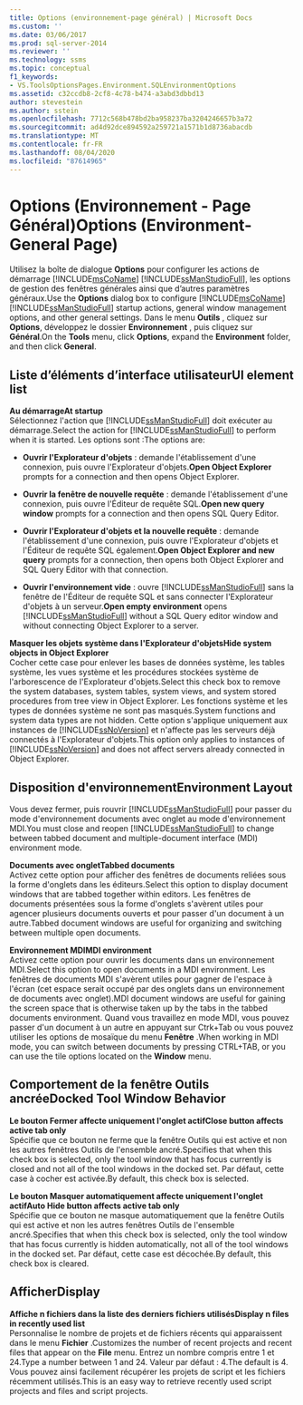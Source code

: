 ```yaml
---
title: Options (environnement-page général) | Microsoft Docs
ms.custom: ''
ms.date: 03/06/2017
ms.prod: sql-server-2014
ms.reviewer: ''
ms.technology: ssms
ms.topic: conceptual
f1_keywords:
- VS.ToolsOptionsPages.Environment.SQLEnvironmentOptions
ms.assetid: c32ccdb8-2cf8-4c78-b474-a3abd3dbbd13
author: stevestein
ms.author: sstein
ms.openlocfilehash: 7712c568b478bd2ba958237ba3204246657b3a72
ms.sourcegitcommit: ad4d92dce894592a259721a1571b1d8736abacdb
ms.translationtype: MT
ms.contentlocale: fr-FR
ms.lasthandoff: 08/04/2020
ms.locfileid: "87614965"
---
```

# <a name="options-environment-general-page"></a><span data-ttu-id="2cc2a-102">Options (Environnement - Page Général)</span><span class="sxs-lookup"><span data-stu-id="2cc2a-102">Options (Environment-General Page)</span></span>
  <span data-ttu-id="2cc2a-103">Utilisez la boîte de dialogue **Options** pour configurer les actions de démarrage [!INCLUDE[msCoName](../../includes/msconame-md.md)] [!INCLUDE[ssManStudioFull](../../includes/ssmanstudiofull-md.md)], les options de gestion des fenêtres générales ainsi que d’autres paramètres généraux.</span><span class="sxs-lookup"><span data-stu-id="2cc2a-103">Use the **Options** dialog box to configure [!INCLUDE[msCoName](../../includes/msconame-md.md)] [!INCLUDE[ssManStudioFull](../../includes/ssmanstudiofull-md.md)] startup actions, general window management options, and other general settings.</span></span> <span data-ttu-id="2cc2a-104">Dans le menu **Outils** , cliquez sur **Options**, développez le dossier **Environnement** , puis cliquez sur **Général**.</span><span class="sxs-lookup"><span data-stu-id="2cc2a-104">On the **Tools** menu, click **Options**, expand the **Environment** folder, and then click **General**.</span></span>  
  
## <a name="ui-element-list"></a><span data-ttu-id="2cc2a-105">Liste d’éléments d’interface utilisateur</span><span class="sxs-lookup"><span data-stu-id="2cc2a-105">UI element list</span></span>  
 <span data-ttu-id="2cc2a-106">**Au démarrage**</span><span class="sxs-lookup"><span data-stu-id="2cc2a-106">**At startup**</span></span>  
 <span data-ttu-id="2cc2a-107">Sélectionnez l'action que [!INCLUDE[ssManStudioFull](../../includes/ssmanstudiofull-md.md)] doit exécuter au démarrage.</span><span class="sxs-lookup"><span data-stu-id="2cc2a-107">Select the action for [!INCLUDE[ssManStudioFull](../../includes/ssmanstudiofull-md.md)] to perform when it is started.</span></span> <span data-ttu-id="2cc2a-108">Les options sont :</span><span class="sxs-lookup"><span data-stu-id="2cc2a-108">The options are:</span></span>  
  
-   <span data-ttu-id="2cc2a-109">**Ouvrir l'Explorateur d'objets** : demande l'établissement d'une connexion, puis ouvre l'Explorateur d'objets.</span><span class="sxs-lookup"><span data-stu-id="2cc2a-109">**Open Object Explorer** prompts for a connection and then opens Object Explorer.</span></span>  
  
-   <span data-ttu-id="2cc2a-110">**Ouvrir la fenêtre de nouvelle requête** : demande l'établissement d'une connexion, puis ouvre l'Éditeur de requête SQL.</span><span class="sxs-lookup"><span data-stu-id="2cc2a-110">**Open new query window** prompts for a connection and then opens SQL Query Editor.</span></span>  
  
-   <span data-ttu-id="2cc2a-111">**Ouvrir l'Explorateur d'objets et la nouvelle requête** : demande l'établissement d'une connexion, puis ouvre l'Explorateur d'objets et l'Éditeur de requête SQL également.</span><span class="sxs-lookup"><span data-stu-id="2cc2a-111">**Open Object Explorer and new query** prompts for a connection, then opens both Object Explorer and SQL Query Editor with that connection.</span></span>  
  
-   <span data-ttu-id="2cc2a-112">**Ouvrir l'environnement vide** : ouvre [!INCLUDE[ssManStudioFull](../../includes/ssmanstudiofull-md.md)] sans la fenêtre de l'Éditeur de requête SQL et sans connecter l'Explorateur d'objets à un serveur.</span><span class="sxs-lookup"><span data-stu-id="2cc2a-112">**Open empty environment** opens [!INCLUDE[ssManStudioFull](../../includes/ssmanstudiofull-md.md)] without a SQL Query editor window and without connecting Object Explorer to a server.</span></span>  
  
 <span data-ttu-id="2cc2a-113">**Masquer les objets système dans l'Explorateur d'objets**</span><span class="sxs-lookup"><span data-stu-id="2cc2a-113">**Hide system objects in Object Explorer**</span></span>  
 <span data-ttu-id="2cc2a-114">Cocher cette case pour enlever les bases de données système, les tables système, les vues système et les procédures stockées système de l'arborescence de l'Explorateur d'objets.</span><span class="sxs-lookup"><span data-stu-id="2cc2a-114">Select this check box to remove the system databases, system tables, system views, and system stored procedures from tree view in Object Explorer.</span></span> <span data-ttu-id="2cc2a-115">Les fonctions système et les types de données système ne sont pas masqués.</span><span class="sxs-lookup"><span data-stu-id="2cc2a-115">System functions and system data types are not hidden.</span></span> <span data-ttu-id="2cc2a-116">Cette option s'applique uniquement aux instances de [!INCLUDE[ssNoVersion](../../includes/ssnoversion-md.md)] et n'affecte pas les serveurs déjà connectés à l'Explorateur d'objets.</span><span class="sxs-lookup"><span data-stu-id="2cc2a-116">This option only applies to instances of [!INCLUDE[ssNoVersion](../../includes/ssnoversion-md.md)] and does not affect servers already connected in Object Explorer.</span></span>  
  
## <a name="environment-layout"></a><span data-ttu-id="2cc2a-117">Disposition d'environnement</span><span class="sxs-lookup"><span data-stu-id="2cc2a-117">Environment Layout</span></span>  
 <span data-ttu-id="2cc2a-118">Vous devez fermer, puis rouvrir [!INCLUDE[ssManStudioFull](../../includes/ssmanstudiofull-md.md)] pour passer du mode d'environnement documents avec onglet au mode d'environnement MDI.</span><span class="sxs-lookup"><span data-stu-id="2cc2a-118">You must close and reopen [!INCLUDE[ssManStudioFull](../../includes/ssmanstudiofull-md.md)] to change between tabbed document and multiple-document interface (MDI) environment mode.</span></span>  
  
 <span data-ttu-id="2cc2a-119">**Documents avec onglet**</span><span class="sxs-lookup"><span data-stu-id="2cc2a-119">**Tabbed documents**</span></span>  
 <span data-ttu-id="2cc2a-120">Activez cette option pour afficher des fenêtres de documents reliées sous la forme d'onglets dans les éditeurs.</span><span class="sxs-lookup"><span data-stu-id="2cc2a-120">Select this option to display document windows that are tabbed together within editors.</span></span> <span data-ttu-id="2cc2a-121">Les fenêtres de documents présentées sous la forme d'onglets s'avèrent utiles pour agencer plusieurs documents ouverts et pour passer d'un document à un autre.</span><span class="sxs-lookup"><span data-stu-id="2cc2a-121">Tabbed document windows are useful for organizing and switching between multiple open documents.</span></span>  
  
 <span data-ttu-id="2cc2a-122">**Environnement MDI**</span><span class="sxs-lookup"><span data-stu-id="2cc2a-122">**MDI environment**</span></span>  
 <span data-ttu-id="2cc2a-123">Activez cette option pour ouvrir les documents dans un environnement MDI.</span><span class="sxs-lookup"><span data-stu-id="2cc2a-123">Select this option to open documents in a MDI environment.</span></span> <span data-ttu-id="2cc2a-124">Les fenêtres de documents MDI s'avèrent utiles pour gagner de l'espace à l'écran (cet espace serait occupé par des onglets dans un environnement de documents avec onglet).</span><span class="sxs-lookup"><span data-stu-id="2cc2a-124">MDI document windows are useful for gaining the screen space that is otherwise taken up by the tabs in the tabbed documents environment.</span></span> <span data-ttu-id="2cc2a-125">Quand vous travaillez en mode MDI, vous pouvez passer d'un document à un autre en appuyant sur Ctrk+Tab ou vous pouvez utiliser les options de mosaïque du menu **Fenêtre** .</span><span class="sxs-lookup"><span data-stu-id="2cc2a-125">When working in MDI mode, you can switch between documents by pressing CTRL+TAB, or you can use the tile options located on the **Window** menu.</span></span>  
  
## <a name="docked-tool-window-behavior"></a><span data-ttu-id="2cc2a-126">Comportement de la fenêtre Outils ancrée</span><span class="sxs-lookup"><span data-stu-id="2cc2a-126">Docked Tool Window Behavior</span></span>  
 <span data-ttu-id="2cc2a-127">**Le bouton Fermer affecte uniquement l'onglet actif**</span><span class="sxs-lookup"><span data-stu-id="2cc2a-127">**Close button affects active tab only**</span></span>  
 <span data-ttu-id="2cc2a-128">Spécifie que ce bouton ne ferme que la fenêtre Outils qui est active et non les autres fenêtres Outils de l'ensemble ancré.</span><span class="sxs-lookup"><span data-stu-id="2cc2a-128">Specifies that when this check box is selected, only the tool window that has focus currently is closed and not all of the tool windows in the docked set.</span></span> <span data-ttu-id="2cc2a-129">Par défaut, cette case à cocher est activée.</span><span class="sxs-lookup"><span data-stu-id="2cc2a-129">By default, this check box is selected.</span></span>  
  
 <span data-ttu-id="2cc2a-130">**Le bouton Masquer automatiquement affecte uniquement l'onglet actif**</span><span class="sxs-lookup"><span data-stu-id="2cc2a-130">**Auto Hide button affects active tab only**</span></span>  
 <span data-ttu-id="2cc2a-131">Spécifie que ce bouton ne masque automatiquement que la fenêtre Outils qui est active et non les autres fenêtres Outils de l'ensemble ancré.</span><span class="sxs-lookup"><span data-stu-id="2cc2a-131">Specifies that when this check box is selected, only the tool window that has focus currently is hidden automatically, not all of the tool windows in the docked set.</span></span> <span data-ttu-id="2cc2a-132">Par défaut, cette case est décochée.</span><span class="sxs-lookup"><span data-stu-id="2cc2a-132">By default, this check box is cleared.</span></span>  
  
## <a name="display"></a><span data-ttu-id="2cc2a-133">Afficher</span><span class="sxs-lookup"><span data-stu-id="2cc2a-133">Display</span></span>  
 <span data-ttu-id="2cc2a-134">**Affiche n fichiers dans la liste des derniers fichiers utilisés**</span><span class="sxs-lookup"><span data-stu-id="2cc2a-134">**Display n files in recently used list**</span></span>  
 <span data-ttu-id="2cc2a-135">Personnalise le nombre de projets et de fichiers récents qui apparaissent dans le menu **Fichier** .</span><span class="sxs-lookup"><span data-stu-id="2cc2a-135">Customizes the number of recent projects and recent files that appear on the **File** menu.</span></span> <span data-ttu-id="2cc2a-136">Entrez un nombre compris entre 1 et 24.</span><span class="sxs-lookup"><span data-stu-id="2cc2a-136">Type a number between 1 and 24.</span></span> <span data-ttu-id="2cc2a-137">Valeur par défaut : 4.</span><span class="sxs-lookup"><span data-stu-id="2cc2a-137">The default is 4.</span></span> <span data-ttu-id="2cc2a-138">Vous pouvez ainsi facilement récupérer les projets de script et les fichiers récemment utilisés.</span><span class="sxs-lookup"><span data-stu-id="2cc2a-138">This is an easy way to retrieve recently used script projects and files and script projects.</span></span>  
  
  
